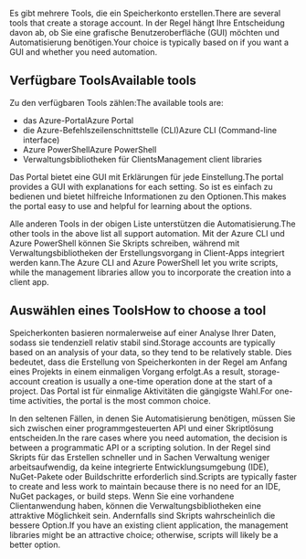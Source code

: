 <span data-ttu-id="8b0d6-101">Es gibt mehrere Tools, die ein Speicherkonto erstellen.</span><span class="sxs-lookup"><span data-stu-id="8b0d6-101">There are several tools that create a storage account.</span></span> <span data-ttu-id="8b0d6-102">In der Regel hängt Ihre Entscheidung davon ab, ob Sie eine grafische Benutzeroberfläche (GUI) möchten und Automatisierung benötigen.</span><span class="sxs-lookup"><span data-stu-id="8b0d6-102">Your choice is typically based on if you want a GUI and whether you need automation.</span></span>

## <a name="available-tools"></a><span data-ttu-id="8b0d6-103">Verfügbare Tools</span><span class="sxs-lookup"><span data-stu-id="8b0d6-103">Available tools</span></span>

<span data-ttu-id="8b0d6-104">Zu den verfügbaren Tools zählen:</span><span class="sxs-lookup"><span data-stu-id="8b0d6-104">The available tools are:</span></span>

- <span data-ttu-id="8b0d6-105">das Azure-Portal</span><span class="sxs-lookup"><span data-stu-id="8b0d6-105">Azure Portal</span></span>
- <span data-ttu-id="8b0d6-106">die Azure-Befehlszeilenschnittstelle (CLI)</span><span class="sxs-lookup"><span data-stu-id="8b0d6-106">Azure CLI (Command-line interface)</span></span>
- <span data-ttu-id="8b0d6-107">Azure PowerShell</span><span class="sxs-lookup"><span data-stu-id="8b0d6-107">Azure PowerShell</span></span>
- <span data-ttu-id="8b0d6-108">Verwaltungsbibliotheken für Clients</span><span class="sxs-lookup"><span data-stu-id="8b0d6-108">Management client libraries</span></span>

<span data-ttu-id="8b0d6-109">Das Portal bietet eine GUI mit Erklärungen für jede Einstellung.</span><span class="sxs-lookup"><span data-stu-id="8b0d6-109">The portal provides a GUI with explanations for each setting.</span></span> <span data-ttu-id="8b0d6-110">So ist es einfach zu bedienen und bietet hilfreiche Informationen zu den Optionen.</span><span class="sxs-lookup"><span data-stu-id="8b0d6-110">This makes the portal easy to use and helpful for learning about the options.</span></span>

<span data-ttu-id="8b0d6-111">Alle anderen Tools in der obigen Liste unterstützen die Automatisierung.</span><span class="sxs-lookup"><span data-stu-id="8b0d6-111">The other tools in the above list all support automation.</span></span> <span data-ttu-id="8b0d6-112">Mit der Azure CLI und Azure PowerShell können Sie Skripts schreiben, während mit Verwaltungsbibliotheken der Erstellungsvorgang in Client-Apps integriert werden kann.</span><span class="sxs-lookup"><span data-stu-id="8b0d6-112">The Azure CLI and Azure PowerShell let you write scripts, while the management libraries allow you to incorporate the creation into a client app.</span></span>

## <a name="how-to-choose-a-tool"></a><span data-ttu-id="8b0d6-113">Auswählen eines Tools</span><span class="sxs-lookup"><span data-stu-id="8b0d6-113">How to choose a tool</span></span>

<span data-ttu-id="8b0d6-114">Speicherkonten basieren normalerweise auf einer Analyse Ihrer Daten, sodass sie tendenziell relativ stabil sind.</span><span class="sxs-lookup"><span data-stu-id="8b0d6-114">Storage accounts are typically based on an analysis of your data, so they tend to be relatively stable.</span></span> <span data-ttu-id="8b0d6-115">Dies bedeutet, dass die Erstellung von Speicherkonten in der Regel am Anfang eines Projekts in einem einmaligen Vorgang erfolgt.</span><span class="sxs-lookup"><span data-stu-id="8b0d6-115">As a result, storage-account creation is usually a one-time operation done at the start of a project.</span></span> <span data-ttu-id="8b0d6-116">Das Portal ist für einmalige Aktivitäten die gängigste Wahl.</span><span class="sxs-lookup"><span data-stu-id="8b0d6-116">For one-time activities, the portal is the most common choice.</span></span>

<span data-ttu-id="8b0d6-117">In den seltenen Fällen, in denen Sie Automatisierung benötigen, müssen Sie sich zwischen einer programmgesteuerten API und einer Skriptlösung entscheiden.</span><span class="sxs-lookup"><span data-stu-id="8b0d6-117">In the rare cases where you need automation, the decision is between a programmatic API or a scripting solution.</span></span> <span data-ttu-id="8b0d6-118">In der Regel sind Skripts für das Erstellen schneller und in Sachen Verwaltung weniger arbeitsaufwendig, da keine integrierte Entwicklungsumgebung (IDE), NuGet-Pakete oder Buildschritte erforderlich sind.</span><span class="sxs-lookup"><span data-stu-id="8b0d6-118">Scripts are typically faster to create and less work to maintain because there is no need for an IDE, NuGet packages, or build steps.</span></span> <span data-ttu-id="8b0d6-119">Wenn Sie eine vorhandene Clientanwendung haben, können die Verwaltungsbibliotheken eine attraktive Möglichkeit sein. Andernfalls sind Skripts wahrscheinlich die bessere Option.</span><span class="sxs-lookup"><span data-stu-id="8b0d6-119">If you have an existing client application, the management libraries might be an attractive choice; otherwise, scripts will likely be a better option.</span></span>